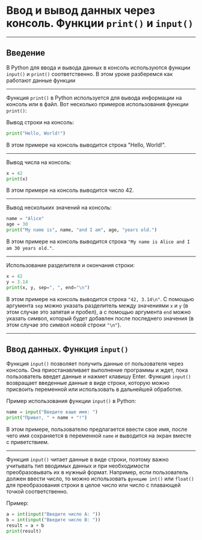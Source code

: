 # Ввод и вывод данных через консоль. Функции ```print()```  и ```input()```

---

## Введение

В Python для ввода и вывода данных в консоль используются функции ```input()``` и ```print()``` соответственно. В этом уроке разберемся как работают данные функции

---

Функция ```print()``` в Python используется для вывода информации на консоль или в файл. Вот несколько примеров использования функции ```print()```:

Вывод строки на консоль:

```python
print("Hello, World!")
```
В этом примере на консоль выводится строка "Hello, World!".

---

Вывод числа на консоль:

```python
x = 42
print(x)
```
В этом примере на консоль выводится число 42.

---

Вывод нескольких значений на консоль:

```python
name = "Alice"
age = 30
print("My name is", name, "and I am", age, "years old.")
```
В этом примере на консоль выводится строка ```"My name is Alice and I am 30 years old."```.

---

Использование разделителя и окончания строки:

```python
x = 42
y = 3.14
print(x, y, sep=", ", end="\n")
```

В этом примере на консоль выводится строка ```"42, 3.14\n"```. С помощью аргумента ```sep``` можно указать разделитель между значениями ```x``` и ```y``` (в этом случае это запятая и пробел), а с помощью аргумента ```end``` можно указать символ, который будет добавлен после последнего значения (в этом случае это символ новой строки ```"\n"```).

---

## Ввод данных. Функция ```input()```

Функция ```input()``` позволяет получить данные от пользователя через консоль. Она приостанавливает выполнение программы и ждет, пока пользователь введет данные и нажмет клавишу Enter. Функция ```input()``` возвращает введенные данные в виде строки, которую можно присвоить переменной или использовать в дальнейшей обработке. 

Пример использования функции ```input()``` в Python:

```python
name = input("Введите ваше имя: ")
print("Привет, " + name + "!")
```

В этом примере, пользователю предлагается ввести свое имя, после чего имя сохраняется в переменной ```name``` и выводится на экран вместе с приветствием.

---

Функция ```input()``` читает данные в виде строки, поэтому важно учитывать тип вводимых данных и при необходимости преобразовывать их в нужный формат. Например, если пользователь должен ввести число, то можно использовать ```функцию int()``` или ```float()``` для преобразования строки в целое число или число с плавающей точкой соответственно.

Пример:

```python
a = int(input("Введите число А: "))
b = int(input("Введите число В: "))
result = a + b
print(result)
```
